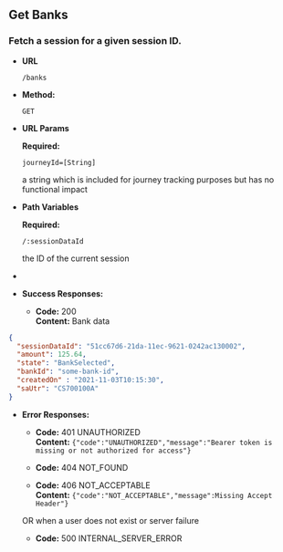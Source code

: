Get Banks
----
### Fetch a session for a given session ID.

* **URL**

  `/banks`

* **Method:**

  `GET`

* **URL Params**

  **Required:**

  `journeyId=[String]`

  a string which is included for journey tracking purposes but has no functional impact

* **Path Variables**

  **Required:**

  `/:sessionDataId`

  the ID of the current session
* 
* **Success Responses:**

    * **Code:** 200 <br />
      **Content:** Bank data

```json
{
  "sessionDataId": "51cc67d6-21da-11ec-9621-0242ac130002",
  "amount": 125.64,
  "state": "BankSelected",
  "bankId": "some-bank-id",
  "createdOn" : "2021-11-03T10:15:30",
  "saUtr": "CS700100A"
}
```

* **Error Responses:**

    * **Code:** 401 UNAUTHORIZED <br/>
      **Content:** `{"code":"UNAUTHORIZED","message":"Bearer token is missing or not authorized for access"}`

    * **Code:** 404 NOT_FOUND <br/>

    * **Code:** 406 NOT_ACCEPTABLE <br/>
      **Content:** `{"code":"NOT_ACCEPTABLE","message":Missing Accept Header"}`

  OR when a user does not exist or server failure

    * **Code:** 500 INTERNAL_SERVER_ERROR <br/>




